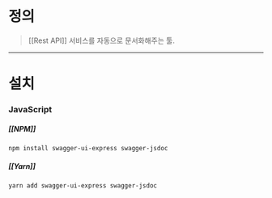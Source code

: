 # 정의

> [[Rest API]] 서비스를 자동으로 문서화해주는 툴.

---
# 설치
### JavaScript
##### [[NPM]]
```
npm install swagger-ui-express swagger-jsdoc
```
##### [[Yarn]]
```
yarn add swagger-ui-express swagger-jsdoc
```
